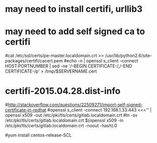  # may need to install certifi, urllib3
  # may need to add self signed ca to certifi
  #cat /etc/ssl/certs/pe-master.localdomain.crt >> /usr/lib/python2.6/site-packages/certifi/cacert.pem
  #echo -n | openssl s_client -connect HOST:PORTNUMBER | sed -ne '/-BEGIN CERTIFICATE-/,/-END CERTIFICATE-/p' > /tmp/$SERVERNAME.cert
  # certifi-2015.04.28.dist-info
  #http://stackoverflow.com/questions/22509271/import-self-signed-certificate-in-redhat
  #openssl s_client -connect 192.168.1.33:443 <<<'' |  openssl x509 -out /etc/pki/tls/certs/gitlab.localdomain.crt
  #ln -sv /etc/pki/tls/certs/gitlab.localdomain.crt $(openssl x509 -in /etc/pki/tls/certs/gitlab.localdomain.crt -noout -hash).0

  #yum install centos-release-SCL
